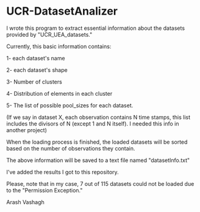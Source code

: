 #  UCR-DatasetAnalizer

I wrote this program to extract essential information about the datasets provided by "UCR_UEA_datasets."

Currently, this basic information contains:

1- each dataset's name

2- each dataset's shape

3- Number of clusters

4- Distribution of elements in each cluster

5- The list of possible pool_sizes for each dataset. 

(If we say in dataset X, each observation contains N time stamps, this list includes the divisors of N (except 1 and N itself). I needed this info in another project)

When the loading process is finished, the loaded datasets will be sorted based on the number of observations they contain.

The above information will be saved to a text file named "datasetInfo.txt"

I've added the results I got to this repository.

Please, note that in my case, 7 out of 115 datasets could not be loaded due to the "Permission Exception."

Arash Vashagh

